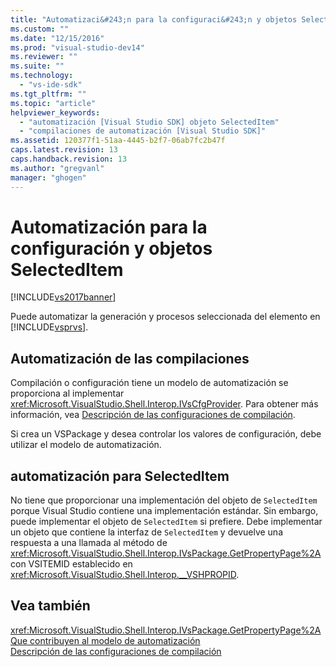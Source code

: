 ```yaml
---
title: "Automatizaci&#243;n para la configuraci&#243;n y objetos SelectedItem | Microsoft Docs"
ms.custom: ""
ms.date: "12/15/2016"
ms.prod: "visual-studio-dev14"
ms.reviewer: ""
ms.suite: ""
ms.technology: 
  - "vs-ide-sdk"
ms.tgt_pltfrm: ""
ms.topic: "article"
helpviewer_keywords: 
  - "automatización [Visual Studio SDK] objeto SelectedItem"
  - "compilaciones de automatización [Visual Studio SDK]"
ms.assetid: 120377f1-51aa-4445-b2f7-06ab7fc2b47f
caps.latest.revision: 13
caps.handback.revision: 13
ms.author: "gregvanl"
manager: "ghogen"
---
```

# Automatizaci&#243;n para la configuraci&#243;n y objetos SelectedItem
[!INCLUDE[vs2017banner](../../code-quality/includes/vs2017banner.md)]

Puede automatizar la generación y procesos seleccionada del elemento en [!INCLUDE[vsprvs](../../code-quality/includes/vsprvs_md.md)].  
  
## Automatización de las compilaciones  
 Compilación o configuración tiene un modelo de automatización se proporciona al implementar <xref:Microsoft.VisualStudio.Shell.Interop.IVsCfgProvider>.  Para obtener más información, vea [Descripción de las configuraciones de compilación](../../ide/understanding-build-configurations.md).  
  
 Si crea un VSPackage y desea controlar los valores de configuración, debe utilizar el modelo de automatización.  
  
## automatización para SelectedItem  
 No tiene que proporcionar una implementación del objeto de `SelectedItem` porque Visual Studio contiene una implementación estándar.  Sin embargo, puede implementar el objeto de `SelectedItem` si prefiere.  Debe implementar un objeto que contiene la interfaz de `SelectedItem` y devuelve una respuesta a una llamada al método de <xref:Microsoft.VisualStudio.Shell.Interop.IVsPackage.GetPropertyPage%2A> con VSITEMID establecido en <xref:Microsoft.VisualStudio.Shell.Interop.__VSHPROPID>.  
  
## Vea también  
 <xref:Microsoft.VisualStudio.Shell.Interop.IVsPackage.GetPropertyPage%2A>   
 [Que contribuyen al modelo de automatización](../../extensibility/internals/contributing-to-the-automation-model.md)   
 [Descripción de las configuraciones de compilación](../../ide/understanding-build-configurations.md)